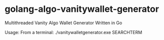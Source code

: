 # golang-algo-vanitywallet-generator

Multithreaded Vanity Algo Wallet Generator Written in Go

Usage: 
  From a terminal: ./vanitywalletgenerator.exe SEARCHTERM

